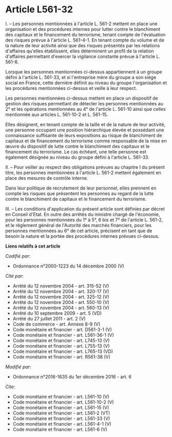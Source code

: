 # Article L561-32

I. – Les personnes mentionnées à l'article L. 561-2 mettent en place une organisation et des procédures internes pour lutter
contre le blanchiment des capitaux et le financement du terrorisme, tenant compte de l'évaluation des risques prévue à
l'article L. 561-4-1. En tenant compte du volume et de la nature de leur activité ainsi que des risques présentés par les
relations d'affaires qu'elles établissent, elles déterminent un profil de la relation d'affaires permettant d'exercer la
vigilance constante prévue à l'article L. 561-6. 

Lorsque les personnes mentionnées ci-dessus appartiennent à un groupe défini à l'article L. 561-33, et si l'entreprise mère
du groupe a son siège social en France, cette dernière définit au niveau du groupe l'organisation et les procédures
mentionnées ci-dessus et veille à leur respect. 

Les personnes mentionnées ci-dessus mettent en place un dispositif de gestion des risques permettant de détecter les
personnes mentionnées au 2° et les opérations mentionnées au 4° de l'article L. 561-10 ainsi que celles mentionnée aux
articles L. 561-10-2 et L. 561-15. 

Elles désignent, en tenant compte de la taille et de la nature de leur activité, une personne occupant une position
hiérarchique élevée et possédant une connaissance suffisante de leurs expositions au risque de blanchiment de capitaux et de
financement du terrorisme comme responsable de la mise en œuvre du dispositif de lutte contre le blanchiment des capitaux et
le financement du terrorisme. Le cas échéant, une telle personne est également désignée au niveau du groupe défini à
l'article L. 561-33. 

II. – Pour veiller au respect des obligations prévues au chapitre I du présent titre, les personnes mentionnées à l'article
L. 561-2 mettent également en place des mesures de contrôle interne. 

Dans leur politique de recrutement de leur personnel, elles prennent en compte les risques que présentent les personnes au
regard de la lutte contre le blanchiment de capitaux et le financement du terrorisme. 

III. – Les conditions d'application du présent article sont définies par décret en Conseil d'Etat. En outre des arrêtés du
ministre chargé de l'économie, pour les personnes mentionnées du 1° à 5°, 6 bis et 7° de l'article L. 561-2, et le règlement
général de l'Autorité des marchés financiers, pour les personnes mentionnées au 6° de cet article, précisent en tant que de
besoin la nature et la portée des procédures internes prévues ci-dessus.

**Liens relatifs à cet article**

_Codifié par_:

  - Ordonnance n°2000-1223 du 14 décembre 2000 (V)

_Cité par_:

  - Arrêté du 12 novembre 2004 - art. 315-52 (V)
  - Arrêté du 12 novembre 2004 - art. 320-17 (V)
  - Arrêté du 12 novembre 2004 - art. 325-12 (V)
  - Arrêté du 12 novembre 2004 - art. 550-10 (V)
  - Arrêté du 12 novembre 2004 - art. 560-13 (V)
  - Arrêté du 10 septembre 2009 - art. 5 (VD)
  - Arrêté du 27 juillet 2011 - art. 2 (V)
  - Code de commerce - art. Annexe 8-9 (V)
  - Code monétaire et financier - art. D561-3-1 (V)
  - Code monétaire et financier - art. L561-36-1 (V)
  - Code monétaire et financier - art. L745-13 (V)
  - Code monétaire et financier - art. L755-13 (V)
  - Code monétaire et financier - art. L765-13 (VD)
  - Code monétaire et financier - art. R561-38 (V)

_Modifié par_:

  - Ordonnance n°2016-1635 du 1er décembre 2016 - art. 6

_Cite_:

  - Code monétaire et financier - art. L561-10 (V)
  - Code monétaire et financier - art. L561-10-2 (V)
  - Code monétaire et financier - art. L561-15 (V)
  - Code monétaire et financier - art. L561-2 (VT)
  - Code monétaire et financier - art. L561-33 (V)
  - Code monétaire et financier - art. L561-4-1 (V)
  - Code monétaire et financier - art. L561-6 (V)

